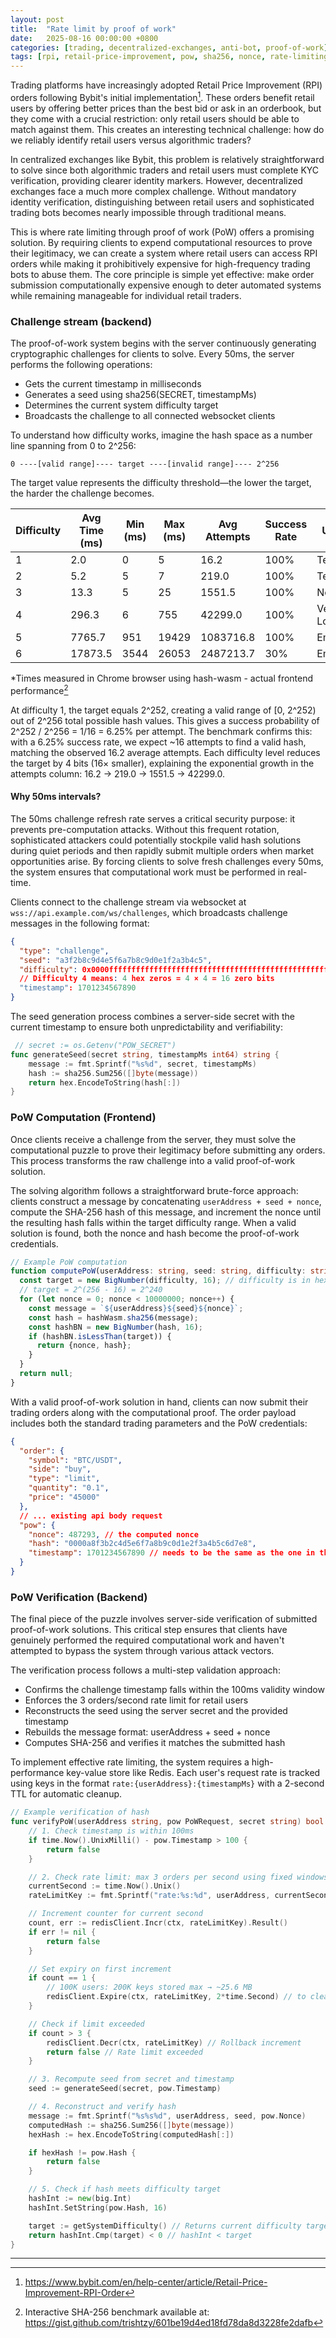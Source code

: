 ```yaml
---
layout: post
title:  "Rate limit by proof of work"
date:   2025-08-16 00:00:00 +0800
categories: [trading, decentralized-exchanges, anti-bot, proof-of-work]
tags: [rpi, retail-price-improvement, pow, sha256, nonce, rate-limiting, websockets, redis, dex, trading-bots]
---
```


Trading platforms have increasingly adopted Retail Price Improvement (RPI) orders following Bybit's initial implementation[^1]. These orders benefit retail users by offering better prices than the best bid or ask in an orderbook, but they come with a crucial restriction: only retail users should be able to match against them. This creates an interesting technical challenge: how do we reliably identify retail users versus algorithmic traders?

In centralized exchanges like Bybit, this problem is relatively straightforward to solve since both algorithmic traders and retail users must complete KYC verification, providing clearer identity markers. However, decentralized exchanges face a much more complex challenge. Without mandatory identity verification, distinguishing between retail users and sophisticated trading bots becomes nearly impossible through traditional means.

This is where rate limiting through proof of work (PoW) offers a promising solution. By requiring clients to expend computational resources to prove their legitimacy, we can create a system where retail users can access RPI orders while making it prohibitively expensive for high-frequency trading bots to abuse them. The core principle is simple yet effective: make order submission computationally expensive enough to deter automated systems while remaining manageable for individual retail traders.

### Challenge stream (backend)

The proof-of-work system begins with the server continuously generating cryptographic challenges for clients to solve. Every 50ms, the server performs the following operations:

* Gets the current timestamp in milliseconds
* Generates a seed using sha256(SECRET, timestampMs)
* Determines the current system difficulty target
* Broadcasts the challenge to all connected websocket clients

To understand how difficulty works, imagine the hash space as a number line spanning from 0 to 2^256:

```text
0 ----[valid range]---- target ----[invalid range]---- 2^256
```

The target value represents the difficulty threshold—the lower the target, the harder the challenge becomes.

| Difficulty | Avg Time (ms) | Min (ms) | Max (ms) | Avg Attempts | Success Rate | Use Case |
|------------|---------------|----------|----------|--------------|--------------|-----------|
| 1          | 2.0           | 0        | 5        | 16.2         | 100%         | Testing/Dev |
| 2          | 5.2           | 5        | 7        | 219.0        | 100%         | Testing/Dev |
| 3          | 13.3          | 5        | 25       | 1551.5       | 100%         | Normal Ops |
| 4          | 296.3         | 6        | 755      | 42299.0      | 100%         | Very High Load |
| 5          | 7765.7        | 951      | 19429    | 1083716.8    | 100%         | Emergency |
| 6          | 17873.5       | 3544     | 26053    | 2487213.7    | 30%          | Emergency |

*Times measured in Chrome browser using hash-wasm - actual frontend performance[^2]

At difficulty 1, the target equals 2^252, creating a valid range of [0, 2^252) out of 2^256 total possible hash values. This gives a success probability of 2^252 / 2^256 = 1/16 = 6.25% per attempt. The benchmark confirms this: with a 6.25% success rate, we expect ~16 attempts to find a valid hash, matching the observed 16.2 average attempts. Each difficulty level reduces the target by 4 bits (16× smaller), explaining the exponential growth in the attempts column: 16.2 → 219.0 → 1551.5 → 42299.0.

#### Why 50ms intervals?

The 50ms challenge refresh rate serves a critical security purpose: it prevents pre-computation attacks. Without this frequent rotation, sophisticated attackers could potentially stockpile valid hash solutions during quiet periods and then rapidly submit multiple orders when market opportunities arise. By forcing clients to solve fresh challenges every 50ms, the system ensures that computational work must be performed in real-time.

Clients connect to the challenge stream via websocket at `wss://api.example.com/ws/challenges`, which broadcasts challenge messages in the following format:

```json
{
  "type": "challenge",
  "seed": "a3f2b8c9d4e5f6a7b8c9d0e1f2a3b4c5",
  "difficulty": 0x0000ffffffffffffffffffffffffffffffffffffffffffffffffffffffffffff,
  // Difficulty 4 means: 4 hex zeros = 4 × 4 = 16 zero bits
  "timestamp": 1701234567890
}
```

The seed generation process combines a server-side secret with the current timestamp to ensure both unpredictability and verifiability:

```go
 // secret := os.Getenv("POW_SECRET")
func generateSeed(secret string, timestampMs int64) string {
    message := fmt.Sprintf("%s%d", secret, timestampMs)
    hash := sha256.Sum256([]byte(message))
    return hex.EncodeToString(hash[:])
}
```

### PoW Computation (Frontend)

Once clients receive a challenge from the server, they must solve the computational puzzle to prove their legitimacy before submitting any orders. This process transforms the raw challenge into a valid proof-of-work solution.

The solving algorithm follows a straightforward brute-force approach: clients construct a message by concatenating `userAddress + seed + nonce`, compute the SHA-256 hash of this message, and increment the nonce until the resulting hash falls within the target difficulty range. When a valid solution is found, both the nonce and hash become the proof-of-work credentials.

```ts
// Example PoW computation
function computePoW(userAddress: string, seed: string, difficulty: string): {nonce: number, hash: string} | null {
  const target = new BigNumber(difficulty, 16); // difficulty is in hex
  // target = 2^(256 - 16) = 2^240
  for (let nonce = 0; nonce < 10000000; nonce++) {
    const message = `${userAddress}${seed}${nonce}`;
    const hash = hashWasm.sha256(message);
    const hashBN = new BigNumber(hash, 16);
    if (hashBN.isLessThan(target)) {
      return {nonce, hash};
    }
  }
  return null;
}
```

With a valid proof-of-work solution in hand, clients can now submit their trading orders along with the computational proof. The order payload includes both the standard trading parameters and the PoW credentials:

```json
{
  "order": {
    "symbol": "BTC/USDT",
    "side": "buy",
    "type": "limit",
    "quantity": "0.1",
    "price": "45000"
  },
  // ... existing api body request
  "pow": {
    "nonce": 487293, // the computed nonce
    "hash": "0000a8f3b2c4d5e6f7a8b9c0d1e2f3a4b5c6d7e8",
    "timestamp": 1701234567890 // needs to be the same as the one in the challenge message and it needs to be < 100ms from current time
  }
}
```

### PoW Verification (Backend)

The final piece of the puzzle involves server-side verification of submitted proof-of-work solutions. This critical step ensures that clients have genuinely performed the required computational work and haven't attempted to bypass the system through various attack vectors.

The verification process follows a multi-step validation approach:

* Confirms the challenge timestamp falls within the 100ms validity window
* Enforces the 3 orders/second rate limit for retail users
* Reconstructs the seed using the server secret and the provided timestamp
* Rebuilds the message format: userAddress + seed + nonce
* Computes SHA-256 and verifies it matches the submitted hash

To implement effective rate limiting, the system requires a high-performance key-value store like Redis. Each user's request rate is tracked using keys in the format `rate:{userAddress}:{timestampMs}` with a 2-second TTL for automatic cleanup.

```go
// Example verification of hash
func verifyPoW(userAddress string, pow PoWRequest, secret string) bool {
    // 1. Check timestamp is within 100ms
    if time.Now().UnixMilli() - pow.Timestamp > 100 {
        return false
    }

    // 2. Check rate limit: max 3 orders per second using fixed windows
    currentSecond := time.Now().Unix()
    rateLimitKey := fmt.Sprintf("rate:%s:%d", userAddress, currentSecond)

    // Increment counter for current second
    count, err := redisClient.Incr(ctx, rateLimitKey).Result()
    if err != nil {
        return false
    }

    // Set expiry on first increment
    if count == 1 {
        // 100K users: 200K keys stored max → ~25.6 MB
        redisClient.Expire(ctx, rateLimitKey, 2*time.Second) // to clean up old keys
    }

    // Check if limit exceeded
    if count > 3 {
        redisClient.Decr(ctx, rateLimitKey) // Rollback increment
        return false // Rate limit exceeded
    }

    // 3. Recompute seed from secret and timestamp
    seed := generateSeed(secret, pow.Timestamp)

    // 4. Reconstruct and verify hash
    message := fmt.Sprintf("%s%s%d", userAddress, seed, pow.Nonce)
    computedHash := sha256.Sum256([]byte(message))
    hexHash := hex.EncodeToString(computedHash[:])

    if hexHash != pow.Hash {
        return false
    }

    // 5. Check if hash meets difficulty target
    hashInt := new(big.Int)
    hashInt.SetString(pow.Hash, 16)

    target := getSystemDifficulty() // Returns current difficulty target
    return hashInt.Cmp(target) < 0 // hashInt < target
}
```

---

[^1]: <https://www.bybit.com/en/help-center/article/Retail-Price-Improvement-RPI-Order>
[^2]: Interactive SHA-256 benchmark available at: <https://gist.github.com/trishtzy/601be19d4ed18fd78da8d3228fe2dafb>
